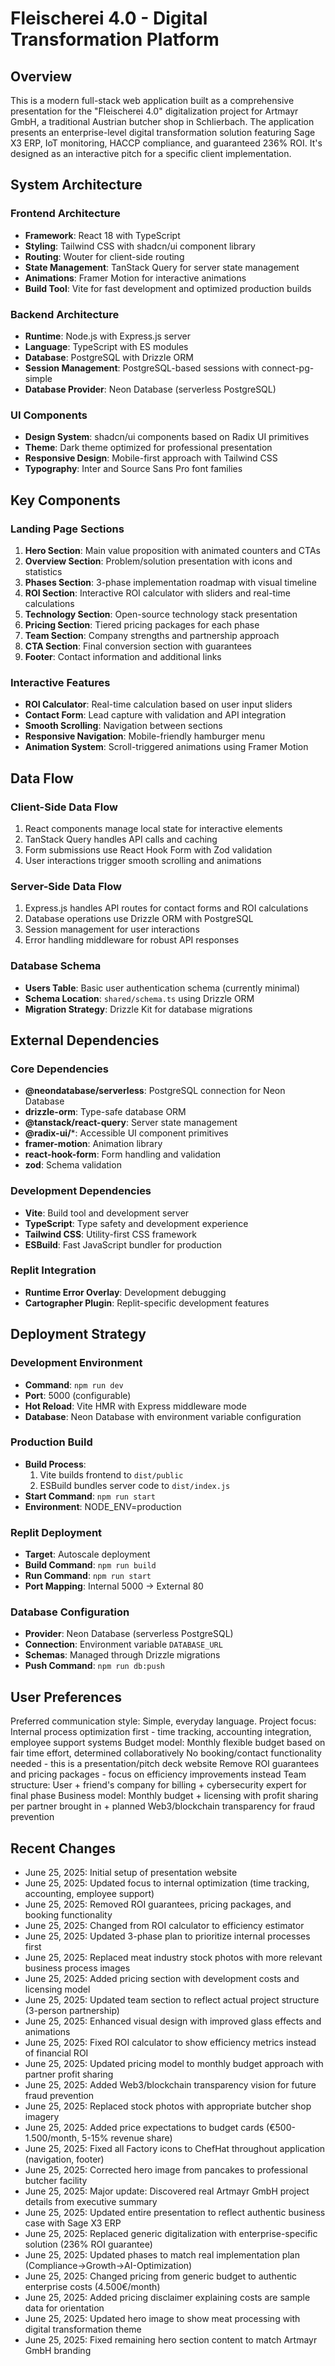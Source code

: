# Fleischerei 4.0 - Digital Transformation Platform

## Overview

This is a modern full-stack web application built as a comprehensive presentation for the "Fleischerei 4.0" digitalization project for Artmayr GmbH, a traditional Austrian butcher shop in Schlierbach. The application presents an enterprise-level digital transformation solution featuring Sage X3 ERP, IoT monitoring, HACCP compliance, and guaranteed 236% ROI. It's designed as an interactive pitch for a specific client implementation.

## System Architecture

### Frontend Architecture
- **Framework**: React 18 with TypeScript
- **Styling**: Tailwind CSS with shadcn/ui component library
- **Routing**: Wouter for client-side routing
- **State Management**: TanStack Query for server state management
- **Animations**: Framer Motion for interactive animations
- **Build Tool**: Vite for fast development and optimized production builds

### Backend Architecture
- **Runtime**: Node.js with Express.js server
- **Language**: TypeScript with ES modules
- **Database**: PostgreSQL with Drizzle ORM
- **Session Management**: PostgreSQL-based sessions with connect-pg-simple
- **Database Provider**: Neon Database (serverless PostgreSQL)

### UI Components
- **Design System**: shadcn/ui components based on Radix UI primitives
- **Theme**: Dark theme optimized for professional presentation
- **Responsive Design**: Mobile-first approach with Tailwind CSS
- **Typography**: Inter and Source Sans Pro font families

## Key Components

### Landing Page Sections
1. **Hero Section**: Main value proposition with animated counters and CTAs
2. **Overview Section**: Problem/solution presentation with icons and statistics
3. **Phases Section**: 3-phase implementation roadmap with visual timeline
4. **ROI Section**: Interactive ROI calculator with sliders and real-time calculations
5. **Technology Section**: Open-source technology stack presentation
6. **Pricing Section**: Tiered pricing packages for each phase
7. **Team Section**: Company strengths and partnership approach
8. **CTA Section**: Final conversion section with guarantees
9. **Footer**: Contact information and additional links

### Interactive Features
- **ROI Calculator**: Real-time calculation based on user input sliders
- **Contact Form**: Lead capture with validation and API integration
- **Smooth Scrolling**: Navigation between sections
- **Responsive Navigation**: Mobile-friendly hamburger menu
- **Animation System**: Scroll-triggered animations using Framer Motion

## Data Flow

### Client-Side Data Flow
1. React components manage local state for interactive elements
2. TanStack Query handles API calls and caching
3. Form submissions use React Hook Form with Zod validation
4. User interactions trigger smooth scrolling and animations

### Server-Side Data Flow
1. Express.js handles API routes for contact forms and ROI calculations
2. Database operations use Drizzle ORM with PostgreSQL
3. Session management for user interactions
4. Error handling middleware for robust API responses

### Database Schema
- **Users Table**: Basic user authentication schema (currently minimal)
- **Schema Location**: `shared/schema.ts` using Drizzle ORM
- **Migration Strategy**: Drizzle Kit for database migrations

## External Dependencies

### Core Dependencies
- **@neondatabase/serverless**: PostgreSQL connection for Neon Database
- **drizzle-orm**: Type-safe database ORM
- **@tanstack/react-query**: Server state management
- **@radix-ui/***: Accessible UI component primitives
- **framer-motion**: Animation library
- **react-hook-form**: Form handling and validation
- **zod**: Schema validation

### Development Dependencies
- **Vite**: Build tool and development server
- **TypeScript**: Type safety and development experience
- **Tailwind CSS**: Utility-first CSS framework
- **ESBuild**: Fast JavaScript bundler for production

### Replit Integration
- **Runtime Error Overlay**: Development debugging
- **Cartographer Plugin**: Replit-specific development features

## Deployment Strategy

### Development Environment
- **Command**: `npm run dev`
- **Port**: 5000 (configurable)
- **Hot Reload**: Vite HMR with Express middleware mode
- **Database**: Neon Database with environment variable configuration

### Production Build
- **Build Process**: 
  1. Vite builds frontend to `dist/public`
  2. ESBuild bundles server code to `dist/index.js`
- **Start Command**: `npm run start`
- **Environment**: NODE_ENV=production

### Replit Deployment
- **Target**: Autoscale deployment
- **Build Command**: `npm run build`
- **Run Command**: `npm run start`
- **Port Mapping**: Internal 5000 → External 80

### Database Configuration
- **Provider**: Neon Database (serverless PostgreSQL)
- **Connection**: Environment variable `DATABASE_URL`
- **Schemas**: Managed through Drizzle migrations
- **Push Command**: `npm run db:push`

## User Preferences

Preferred communication style: Simple, everyday language.
Project focus: Internal process optimization first - time tracking, accounting integration, employee support systems
Budget model: Monthly flexible budget based on fair time effort, determined collaboratively
No booking/contact functionality needed - this is a presentation/pitch deck website
Remove ROI guarantees and pricing packages - focus on efficiency improvements instead
Team structure: User + friend's company for billing + cybersecurity expert for final phase
Business model: Monthly budget + licensing with profit sharing per partner brought in + planned Web3/blockchain transparency for fraud prevention

## Recent Changes

- June 25, 2025: Initial setup of presentation website
- June 25, 2025: Updated focus to internal optimization (time tracking, accounting, employee support)
- June 25, 2025: Removed ROI guarantees, pricing packages, and booking functionality
- June 25, 2025: Changed from ROI calculator to efficiency estimator
- June 25, 2025: Updated 3-phase plan to prioritize internal processes first
- June 25, 2025: Replaced meat industry stock photos with more relevant business process images
- June 25, 2025: Added pricing section with development costs and licensing model
- June 25, 2025: Updated team section to reflect actual project structure (3-person partnership)
- June 25, 2025: Enhanced visual design with improved glass effects and animations
- June 25, 2025: Fixed ROI calculator to show efficiency metrics instead of financial ROI
- June 25, 2025: Updated pricing model to monthly budget approach with partner profit sharing
- June 25, 2025: Added Web3/blockchain transparency vision for future fraud prevention
- June 25, 2025: Replaced stock photos with appropriate butcher shop imagery
- June 25, 2025: Added price expectations to budget cards (€500-1.500/month, 5-15% revenue share)
- June 25, 2025: Fixed all Factory icons to ChefHat throughout application (navigation, footer)
- June 25, 2025: Corrected hero image from pancakes to professional butcher facility
- June 25, 2025: Major update: Discovered real Artmayr GmbH project details from executive summary
- June 25, 2025: Updated entire presentation to reflect authentic business case with Sage X3 ERP
- June 25, 2025: Replaced generic digitalization with enterprise-specific solution (236% ROI guarantee)
- June 25, 2025: Updated phases to match real implementation plan (Compliance→Growth→AI-Optimization)
- June 25, 2025: Changed pricing from generic budget to authentic enterprise costs (4.500€/month)
- June 25, 2025: Added pricing disclaimer explaining costs are sample data for orientation
- June 25, 2025: Updated hero image to show meat processing with digital transformation theme
- June 25, 2025: Fixed remaining hero section content to match Artmayr GmbH branding